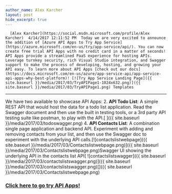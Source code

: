 ```yaml
---
author_name: Alex Karcher
layout: post
hide_excerpt: true
---
```

      [Alex Karcher](https://social.msdn.microsoft.com/profile/Alex Karcher)  4/14/2017 12:11:52 PM  Today we are very excited to announce the addition of [Azure API Apps to Try App Service](https://azure.microsoft.com/en-us/try/app-service/api/). You can now create free trial API Apps with no credit card in a matter of seconds! API Apps provide a streamlined PaaS experience for hosting APIs. Leverage turnkey security, rich Visual Studio integration, and Swagger support to make the process of developing, hosting, and growing your API easy. To learn more about API Apps [check out our docs](https://docs.microsoft.com/en-us/azure/app-service-api/app-service-api-apps-why-best-platform)! [![Try App Service Landing Page]({{ site.baseurl }}/media/2017/03/TryAPIPage1-1024x632.png)]({{ site.baseurl }}/media/2017/03/TryAPIPage1.png) Templates
---------

 We have two available to showcase API Apps:  2. **API Todo List**: A simple REST API that would host the data for a todo list application. Read the Swagger document and then use the built in testing tools, or a 3rd party API testing suite like postman, to play with the API.[ ]({{ site.baseurl }}/media/2017/03/todoswagger.png)
 4. **API Contacts List**: A combination single page application and backend API. Experiment with adding and removing contacts from your list, and then use the Swagger doc to experiment with the underlying API calls.[![contactslistwebpage]({{ site.baseurl }}/media/2017/03/Contactslistwebpage.png)]({{ site.baseurl }}/media/2017/03/Contactslistwebpage.png)Swagger UI showing the underlying API in the contacts list API[ ![contactslistswagger]({{ site.baseurl }}/media/2017/03/contactslistswagger.png)]({{ site.baseurl }}/media/2017/03/contactslistswagger.png)[]({{ site.baseurl }}/media/2017/03/Contactslistwebpage.png)
  ### [Click here to go try API Apps!](https://azure.microsoft.com/en-us/try/app-service/api/)

     